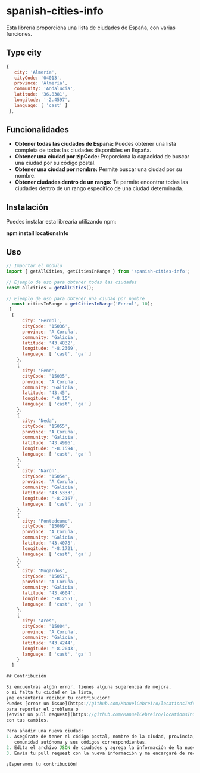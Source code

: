 # spanish-cities-info

Esta librería proporciona una lista de ciudades de España, con varias funciones. 

## Type city
```javascript	
{
   city: 'Almería',
   cityCode: '04013',
   province: 'Almería',
   community: 'Andalucia',
   latitude: '36.8381',
   longitude: '-2.4597',
   language: [ 'cast' ]
 },
```
## Funcionalidades

- **Obtener todas las ciudades de España:** Puedes obtener una lista completa de todas las ciudades disponibles en España.
- **Obtener una ciudad por zipCode:** Proporciona la capacidad de buscar una ciudad por su código postal.
- **Obtener una ciudad por nombre:** Permite buscar una ciudad por su nombre.
- **Obtener ciudades dentro de un rango:** Te permite encontrar todas las ciudades dentro de un rango específico de una ciudad determinada.

## Instalación

Puedes instalar esta librearía utilizando npm:

**npm install locationsInfo**


## Uso

```javascript
// Importar el módulo
import { getAllCities, getCitiesInRange } from 'spanish-cities-info';

// Ejemplo de uso para obtener todas las ciudades
const allcities = getAllCities();

// Ejemplo de uso para obtener una ciudad por nombre
  const citiesInRange = getCitiesInRange('Ferrol', 10);
 [
  {
      city: 'Ferrol',
      cityCode: '15036',
      province: 'A Coruña',
      community: 'Galicia',
      latitude: '43.4832',
      longitude: '-8.2369',
      language: [ 'cast', 'ga' ]
    },
    {
      city: 'Fene',
      cityCode: '15035',
      province: 'A Coruña',
      community: 'Galicia',
      latitude: '43.45',
      longitude: '-8.15',
      language: [ 'cast', 'ga' ]
    },
    {
      city: 'Neda',
      cityCode: '15055',
      province: 'A Coruña',
      community: 'Galicia',
      latitude: '43.4996',
      longitude: '-8.1594',
      language: [ 'cast', 'ga' ]
    },
    {
      city: 'Narón',
      cityCode: '15054',
      province: 'A Coruña',
      community: 'Galicia',
      latitude: '43.5333',
      longitude: '-8.2167',
      language: [ 'cast', 'ga' ]
    },
    {
      city: 'Pontedeume',
      cityCode: '15069',
      province: 'A Coruña',
      community: 'Galicia',
      latitude: '43.4078',
      longitude: '-8.1721',
      language: [ 'cast', 'ga' ]
    },
    {
      city: 'Mugardos',
      cityCode: '15051',
      province: 'A Coruña',
      community: 'Galicia',
      latitude: '43.4604',
      longitude: '-8.2551',
      language: [ 'cast', 'ga' ]
    },
    {
      city: 'Ares',
      cityCode: '15004',
      province: 'A Coruña',
      community: 'Galicia',
      latitude: '43.4244',
      longitude: '-8.2043',
      language: [ 'cast', 'ga' ]
    }
  ]

## Contribución

Si encuentras algún error, tienes alguna sugerencia de mejora, 
o si falta tu ciudad en la lista, 
¡me encantaría recibir tu contribución! 
Puedes [crear un issue](https://github.com/ManuelCebreiro/locationsInfo/issues)
para reportar el problema o 
[enviar un pull request](https://github.com/ManuelCebreiro/locationsInfo/pulls) 
con tus cambios.

Para añadir una nueva ciudad:
1. Asegúrate de tener el código postal, nombre de la ciudad, provincia,
   comunidad autónoma y sus códigos correspondientes.
2. Edita el archivo JSON de ciudades y agrega la información de la nueva ciudad.
3. Envia tu pull request con la nueva información y me encargaré de revisarlo.

¡Esperamos tu contribución!
